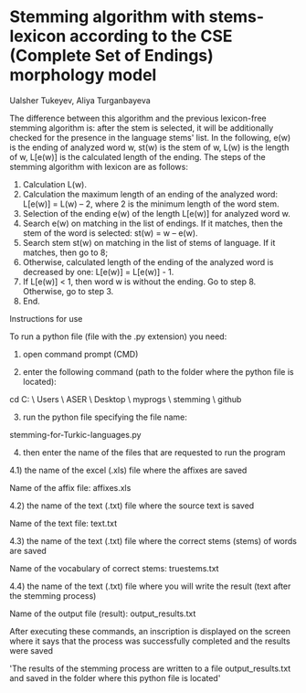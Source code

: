 # Stemming algorithm with stems-lexicon according to the CSE (Complete Set of Endings) morphology model
Ualsher Tukeyev, Aliya Turganbayeva

The difference between this algorithm and the previous lexicon-free stemming algorithm is: after the stem is selected, it will be additionally checked for the presence in the language stems' list.
In the following, e(w) is the ending of analyzed word w, st(w) is the stem of w, L(w) is the length of w, L[e(w)] is the calculated length of the ending.
The steps of the stemming algorithm with lexicon are as follows:
1. Calculation L(w).
2. Calculation the maximum length of an ending of the analyzed word: L[e(w)] = L(w) – 2, where 2 is the minimum length of the word stem.
3. Selection of the ending e(w) of the length L[e(w)] for analyzed word w.
4. Search e(w) on matching in the list of endings. If it matches, then the stem of the word is selected: st(w) = w – e(w). 
5. Search stem st(w) on matching in the list of stems of language. If it matches, then go to 8; 
6. Otherwise, calculated length of the ending of the analyzed word is decreased by one: L[e(w)] = L[e(w)] - 1.
7. If L[e(w)] < 1, then word w is without the ending. Go to step 8. Otherwise, go to step 3.
8. End.



Instructions for use


To run a python file (file with the .py extension) you need:

1) open command prompt (CMD)

2) enter the following command (path to the folder where the python file is located):

cd C: \ Users \ ASER \ Desktop \ myprogs \ stemming \ github

3) run the python file specifying the file name:

stemming-for-Turkic-languages.py

4) then enter the name of the files that are requested to run the program

4.1) the name of the excel (.xls) file where the affixes are saved

Name of the affix file: affixes.xls

4.2) the name of the text (.txt) file where the source text is saved

Name of the text file: text.txt

4.3) the name of the text (.txt) file where the correct stems (stems) of words are saved

Name of the vocabulary of correct stems: truestems.txt

4.4) the name of the text (.txt) file where you will write the result (text after the stemming process)

Name of the output file (result): output_results.txt


After executing these commands, an inscription is displayed on the screen where it says that the process was successfully completed and the results were saved

'The results of the stemming process are written to a file output_results.txt and saved in the folder where this python file is located'
